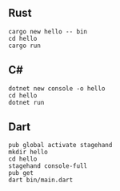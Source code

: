 ## Rust

```
cargo new hello -- bin
cd hello
cargo run
```

## C\#
```
dotnet new console -o hello
cd hello
dotnet run
```

## Dart
```
pub global activate stagehand
mkdir hello
cd hello
stagehand console-full
pub get
dart bin/main.dart
```